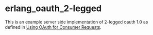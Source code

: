 erlang_oauth_2-legged
=====================
This is an example server side implementation of 2-legged oauth 1.0 as defined in [Using OAuth for Consumer Requests](http://oauth.googlecode.com/svn/spec/ext/consumer_request/1.0/drafts/2/spec.html).
